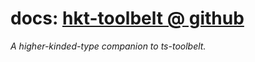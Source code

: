 # docs: [hkt-toolbelt @ github](https://github.com/poteat/github-toolbelt)

_A higher-kinded-type companion to ts-toolbelt._
